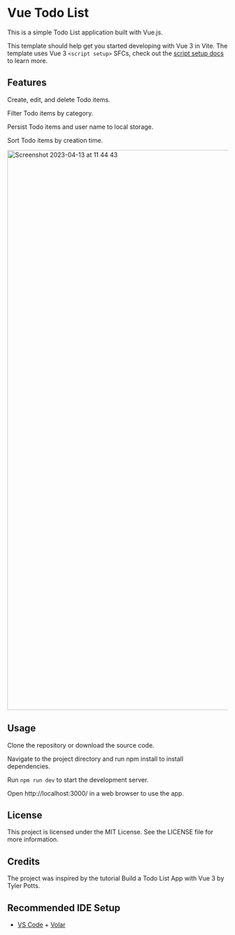 # Vue Todo List

This is a simple Todo List application built with Vue.js.

This template should help get you started developing with Vue 3 in Vite. The template uses Vue 3 `<script setup>` SFCs, check out the [script setup docs](https://v3.vuejs.org/api/sfc-script-setup.html#sfc-script-setup) to learn more.

## Features

Create, edit, and delete Todo items.

Filter Todo items by category.

Persist Todo items and user name to local storage.

Sort Todo items by creation time.


<img width="1280" alt="Screenshot 2023-04-13 at 11 44 43" src="https://user-images.githubusercontent.com/73358116/231708317-dec4d1e3-b499-4eb9-b325-9d58116f167e.png">

## Usage

Clone the repository or download the source code.

Navigate to the project directory and run npm install to install dependencies.

Run ```npm run dev``` to start the development server.

Open http://localhost:3000/ in a web browser to use the app.


## License

This project is licensed under the MIT License. See the LICENSE file for more information.

## Credits

The project was inspired by the tutorial Build a Todo List App with Vue 3 by Tyler Potts.


## Recommended IDE Setup

- [VS Code](https://code.visualstudio.com/) + [Volar](https://marketplace.visualstudio.com/items?itemName=Vue.volar)
